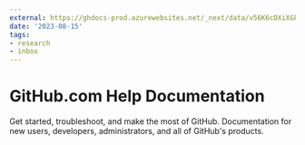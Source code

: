 ```yaml
---
external: https://ghdocs-prod.azurewebsites.net/_next/data/v56K6cOXiXGkTQX9Jh_EQ/en.json
date: '2023-08-15'
tags:
- research
- inbox
---
```


# GitHub.com Help Documentation

Get started, troubleshoot, and make the most of GitHub. Documentation for new users, developers, administrators, and all of GitHub's products.

